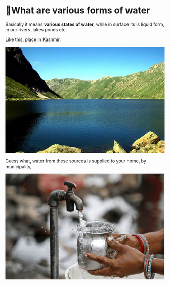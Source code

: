 # 🤔What are various forms of water

Basically it means **various states of water,** while in surface its is liquid form, in our rivers ,lakes ponds etc.

Like this, place in Kashmir.

![What%20are%20various%20forms%20of%20water%203fb84d67f7624a1abdc6731dea73297a/Untitled.png](What%20are%20various%20forms%20of%20water%203fb84d67f7624a1abdc6731dea73297a/Untitled.png)

Guess what, water from these sources is supplied to your home, by municipality,

![What%20are%20various%20forms%20of%20water%203fb84d67f7624a1abdc6731dea73297a/Untitled%201.png](What%20are%20various%20forms%20of%20water%203fb84d67f7624a1abdc6731dea73297a/Untitled%201.png)